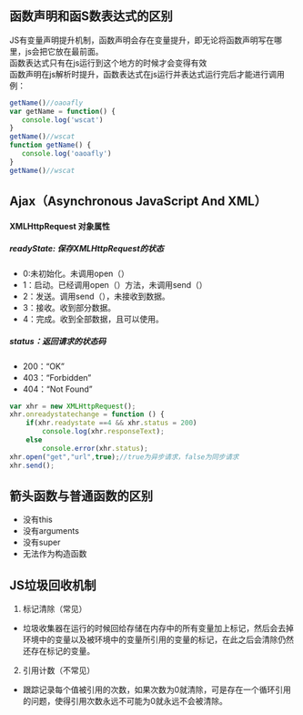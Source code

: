 ## 函数声明和函S数表达式的区别
  JS有变量声明提升机制，函数声明会存在变量提升，即无论将函数声明写在哪里，js会把它放在最前面。<br>
  函数表达式只有在js运行到这个地方的时候才会变得有效<br>
  函数声明在js解析时提升，函数表达式在js运行并表达式运行完后才能进行调用<br>
  例：
  
 ```JavaScript
getName()//oaoafly
var getName = function() {
	console.log('wscat')
}
getName()//wscat
function getName() {
	console.log('oaoafly')
}
getName()//wscat
```
## Ajax（Asynchronous JavaScript And XML）
#### XMLHttpRequest 对象属性
##### readyState: 保存XMLHttpRequest的状态
- 0:未初始化。未调用open（）
- 1：启动。已经调用open（）方法，未调用send（）
- 2：发送。调用send（），未接收到数据。
- 3：接收。收到部分数据。
- 4：完成。收到全部数据，且可以使用。
##### status：返回请求的状态码
- 200：“OK”
- 403：“Forbidden”
- 404：“Not Found”
```JavaScript
var xhr = new XMLHttpRequest();
xhr.onreadystatechange = function () {
	if(xhr.readystate ==4 && xhr.status = 200)
		console.log(xhr.responseText);
	else
		console.error(xhr.status);
xhr.open("get","url",true);//true为异步请求，false为同步请求
xhr.send();
```
## 箭头函数与普通函数的区别
- 没有this
- 没有arguments
- 没有super
- 无法作为构造函数
## JS垃圾回收机制
1. 标记清除（常见）
- 垃圾收集器在运行的时候回给存储在内存中的所有变量加上标记，然后会去掉环境中的变量以及被环境中的变量所引用的变量的标记，在此之后会清除仍然还存在标记的变量。
2. 引用计数（不常见）
- 跟踪记录每个值被引用的次数，如果次数为0就清除，可是存在一个循环引用的问题，使得引用次数永远不可能为0就永远不会被清除。
